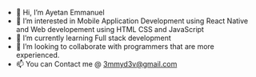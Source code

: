 - 👋 Hi, I’m Ayetan Emmanuel
- 👀 I’m interested in Mobile Application Development using React Native and Web developement using HTML CSS and JavaScript
- 🌱 I’m currently learning Full stack development
- 💞️ I’m looking to collaborate with programmers that are more experienced.
- 📫 You can Contact me @ 3mmyd3v@gmail.com

<!---
3mmyd3v/3mmyd3v is a ✨ special ✨ repository because its `README.md` (this file) appears on your GitHub profile.
You can click the Preview link to take a look at your changes.
--->
